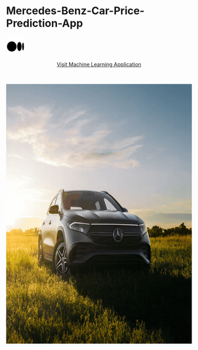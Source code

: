 # Mercedes-Benz-Car-Price-Prediction-App

<p align="left">
<a href = "https://wyverical.medium.com/"><img height="50" width="50"src="https://github.com/Wyverical/Wyverical/blob/main/medium.PNG"/></a>
<p align="center">
<a href="https://mbcpp-app.herokuapp.com/" target="_blank">Visit Machine Learning Application</a>
</p>
<br>

<p align = "center">
<img height = "705" width = "706" src= "https://github.com/Wyverical/Mercedes-Benz-Car-Price-Prediction-App/blob/main/streamlitapp.gif"/></a>
</p>

